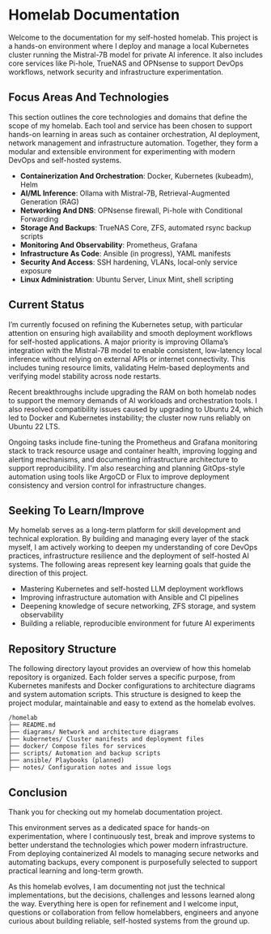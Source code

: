 # Homelab Documentation

Welcome to the documentation for my self-hosted homelab. This project is a hands-on environment where I deploy and manage a local Kubernetes cluster running the Mistral-7B model for private AI inference. It also includes core services like Pi-hole, TrueNAS and OPNsense to support DevOps workflows, network security and infrastructure experimentation.

## Focus Areas And Technologies

This section outlines the core technologies and domains that define the scope of my homelab. Each tool and service has been chosen to support hands-on learning in areas such as container orchestration, AI deployment, network management and infrastructure automation. Together, they form a modular and extensible environment for experimenting with modern DevOps and self-hosted systems.

- **Containerization And Orchestration**: Docker, Kubernetes (kubeadm), Helm
- **AI/ML Inference**: Ollama with Mistral-7B, Retrieval-Augmented Generation (RAG)
- **Networking And DNS**: OPNsense firewall, Pi-hole with Conditional Forwarding
- **Storage And Backups**: TrueNAS Core, ZFS, automated rsync backup scripts
- **Monitoring And Observability**: Prometheus, Grafana
- **Infrastructure As Code**: Ansible (in progress), YAML manifests
- **Security And Access**: SSH hardening, VLANs, local-only service exposure
- **Linux Administration**: Ubuntu Server, Linux Mint, shell scripting

## Current Status

I’m currently focused on refining the Kubernetes setup, with particular attention on ensuring high availability and smooth deployment workflows for self-hosted applications. A major priority is improving Ollama’s integration with the Mistral-7B model to enable consistent, low-latency local inference without relying on external APIs or internet connectivity. This includes tuning resource limits, validating Helm-based deployments and verifying model stability across node restarts.

Recent breakthroughs include upgrading the RAM on both homelab nodes to support the memory demands of AI workloads and orchestration tools. I also resolved compatibility issues caused by upgrading to Ubuntu 24, which led to Docker and Kubernetes instability; the cluster now runs reliably on Ubuntu 22 LTS.

Ongoing tasks include fine-tuning the Prometheus and Grafana monitoring stack to track resource usage and container health, improving logging and alerting mechanisms, and documenting infrastructure architecture to support reproducibility. I'm also researching and planning GitOps-style automation using tools like ArgoCD or Flux to improve deployment consistency and version control for infrastructure changes.

## Seeking To Learn/Improve

My homelab serves as a long-term platform for skill development and technical exploration. By building and managing every layer of the stack myself, I am actively working to deepen my understanding of core DevOps practices, infrastructure resilience and the deployment of self-hosted AI systems. The following areas represent key learning goals that guide the direction of this project.

- Mastering Kubernetes and self-hosted LLM deployment workflows
- Improving infrastructure automation with Ansible and CI pipelines
- Deepening knowledge of secure networking, ZFS storage, and system observability
- Building a reliable, reproducible environment for future AI experiments

## Repository Structure

The following directory layout provides an overview of how this homelab repository is organized. Each folder serves a specific purpose, from Kubernetes manifests and Docker configurations to architecture diagrams and system automation scripts. This structure is designed to keep the project modular, maintainable and easy to extend as the homelab evolves.

    /homelab
    ├── README.md
    ├── diagrams/ Network and architecture diagrams
    ├── kubernetes/ Cluster manifests and deployment files
    ├── docker/ Compose files for services
    ├── scripts/ Automation and backup scripts
    ├── ansible/ Playbooks (planned)
    ├── notes/ Configuration notes and issue logs

## Conclusion

Thank you for checking out my homelab documentation project.

This environment serves as a dedicated space for hands-on experimentation, where I continuously test, break and improve systems to better understand the technologies which power modern infrastructure. From deploying containerized AI models to managing secure networks and automating backups, every component is purposefully selected to support practical learning and long-term growth.

As this homelab evolves, I am documenting not just the technical implementations, but the decisions, challenges and lessons learned along the way. Everything here is open for refinement and I welcome input, questions or collaboration from fellow homelabbers, engineers and anyone curious about building reliable, self-hosted systems from the ground up.
